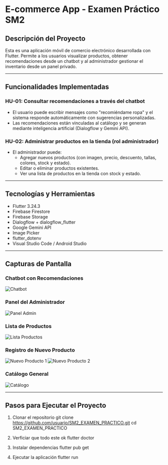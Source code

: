 # E-commerce App - Examen Práctico SM2

## Descripción del Proyecto

Esta es una aplicación móvil de comercio electrónico desarrollada con Flutter. Permite a los usuarios visualizar productos, obtener recomendaciones desde un chatbot y al administrador gestionar el inventario desde un panel privado.

---

## Funcionalidades Implementadas

### HU-01: Consultar recomendaciones a través del chatbot
- El usuario puede escribir mensajes como "recomiéndame ropa" y el sistema responde automáticamente con sugerencias personalizadas.
- Las recomendaciones están vinculadas al catálogo y se generan mediante inteligencia artificial (Dialogflow y Gemini API).

### HU-02: Administrar productos en la tienda (rol administrador)
- El administrador puede:
  - Agregar nuevos productos (con imagen, precio, descuento, tallas, colores, stock y estado).
  - Editar o eliminar productos existentes.
  - Ver una lista de productos en la tienda con stock y estado.

---

## Tecnologías y Herramientas

- Flutter 3.24.3
- Firebase Firestore
- Firebase Storage
- Dialogflow + dialogflow_flutter
- Google Gemini API
- Image Picker
- flutter_dotenv
- Visual Studio Code / Android Studio

---

## Capturas de Pantalla

### Chatbot con Recomendaciones
![Chatbot](./assets/img2.jpg)

### Panel del Administrador
![Panel Admin](./assets/img3.jpg)

### Lista de Productos
![Lista Productos](./assets/img4.jpg)

### Registro de Nuevo Producto
![Nuevo Producto 1](./assets/img5.jpg)
![Nuevo Producto 2](./assets/img6.jpg)

### Catálogo General
![Catálogo](./assets/img1.jpg)

---

## Pasos para Ejecutar el Proyecto

1. Clonar el repositorio
git clone https://github.com/usuario/SM2_EXAMEN_PRACTICO.git
cd SM2_EXAMEN_PRACTICO

2. Verficiar que todo este ok
flutter doctor

3. Instalar dependencias
flutter pub get

4. Ejecutar la aplicación
flutter run

